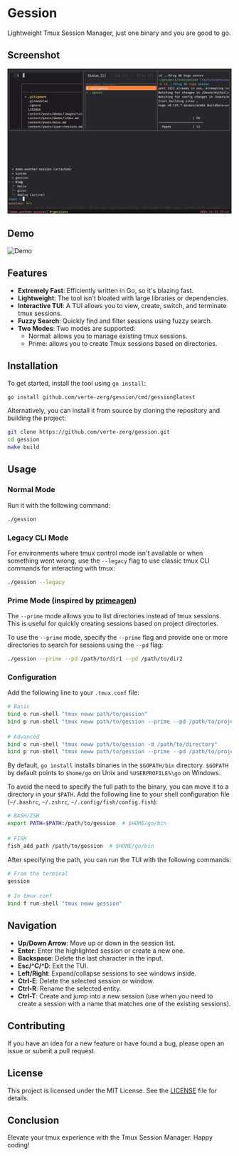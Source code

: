 # Gession

Lightweight Tmux Session Manager, just one binary and you are good to go.

## Screenshot

![Screenshot](screenshot.jpg)

## Demo

<picture>
  <img alt="Demo" src="https://vhs.charm.sh/vhs-5mSTeEgUelbyY9JlvFnfqt.gif">
</picture>

## Features

- **Extremely Fast**: Efficiently written in Go, so it's blazing fast.
- **Lightweight**: The tool isn't bloated with large libraries or dependencies.
- **Interactive TUI**: A TUI allows you to view, create, switch, and terminate tmux sessions.
- **Fuzzy Search**: Quickly find and filter sessions using fuzzy search.
- **Two Modes**: Two modes are supported:
  * Normal: allows you to manage existing tmux sessions.
  * Prime: allows you to create Tmux sessions based on directories.

## Installation

To get started, install the tool using `go install`:

```sh
go install github.com/verte-zerg/gession/cmd/gession@latest
```

Alternatively, you can install it from source by cloning the repository and building the project:

```sh
git clone https://github.com/verte-zerg/gession.git
cd gession
make build
``` 

## Usage

### Normal Mode

Run it with the following command:

```sh
./gession
```

### Legacy CLI Mode

For environments where tmux control mode isn't available or when something went wrong, use the `--legacy` flag to use classic tmux CLI commands for interacting with tmux:


```sh
./gession --legacy
```

### Prime Mode (inspired by [primeagen](https://github.com/theprimeagen))

The `--prime` mode allows you to list directories instead of tmux sessions. This is useful for quickly creating sessions based on project directories.

To use the `--prime` mode, specify the `--prime` flag and provide one or more directories to search for sessions using the `--pd` flag:

```sh
./gession --prime --pd /path/to/dir1 --pd /path/to/dir2
```

### Configuration

Add the following line to your `.tmux.conf` file:
```sh
# Basic
bind o run-shell "tmux neww path/to/gession"
bind p run-shell "tmux neww path/to/gession --prime --pd /path/to/projects"

# Advanced
bind o run-shell "tmux neww path/to/gession -d /path/to/directory"
bind p run-shell "tmux neww path/to/gession --prime --pd /path/to/projects --pd /path/to/other/projects"
```

By default, `go install` installs binaries in the `$GOPATH/bin` directory.
`$GOPATH` by default points to `$home/go` on Unix and `%USERPROFILE%\go` on Windows.

To avoid the need to specify the full path to the binary, you can move it to a directory in your `$PATH`.
Add the following line to your shell configuration file (`~/.bashrc`, `~/.zshrc`, `~/.config/fish/config.fish`):
```sh
# BASH/ZSH
export PATH=$PATH:/path/to/gession  # $HOME/go/bin

# FISH
fish_add_path /path/to/gession  # $HOME/go/bin
```

After specifying the path, you can run the TUI with the following commands:
```sh
# From the terminal
gession

# In tmux.conf
bind f run-shell "tmux neww gession"
```

## Navigation

- **Up/Down Arrow**: Move up or down in the session list.
- **Enter**: Enter the highlighted session or create a new one.
- **Backspace**: Delete the last character in the input.
- **Esc/^C/^D**: Exit the TUI.
- **Left/Right**: Expand/collapse sessions to see windows inside.
- **Ctrl-E**: Delete the selected session or window.
- **Ctrl-R**: Rename the selected entity.
- **Ctrl-T**: Create and jump into a new session (use when you need to create a session with a name that matches one of the existing sessions).

## Contributing

If you have an idea for a new feature or have found a bug, please open an issue or submit a pull request.

## License

This project is licensed under the MIT License. See the [LICENSE](LICENSE) file for details.

## Conclusion

Elevate your tmux experience with the Tmux Session Manager. Happy coding!
